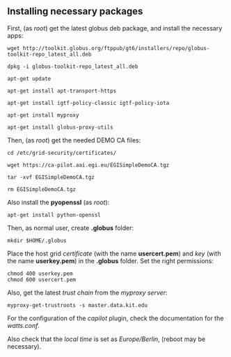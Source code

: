 ## Installing necessary packages

First, (as *root*) get the latest globus deb package, and install the necessary apps:

```
wget http://toolkit.globus.org/ftppub/gt6/installers/repo/globus-toolkit-repo_latest_all.deb

dpkg -i globus-toolkit-repo_latest_all.deb

apt-get update

apt-get install apt-transport-https

apt-get install igtf-policy-classic igtf-policy-iota

apt-get install myproxy

apt-get install globus-proxy-utils

```
Then, (as *root*) get the needed DEMO CA files:

```
cd /etc/grid-security/certificates/

wget https://ca-pilot.aai.egi.eu/EGISimpleDemoCA.tgz

tar -xvf EGISimpleDemoCA.tgz

rm EGISimpleDemoCA.tgz

```
Also install the **pyopenssl** (as *root*):

```
apt-get install python-openssl

```

Then, as normal user, create **.globus** folder:

```
mkdir $HOME/.globus
```

Place the host grid *certificate* (with the name **usercert.pem**) and *key*
(with the name **userkey.pem**) in the **.globus** folder. Set the right
permissions:
```
chmod 400 userkey.pem
chmod 600 usercert.pem
```

Also, get the latest *trust chain* from the *myproxy server*:
```
myproxy-get-trustroots -s master.data.kit.edu
```
For the configuration of the *capilot* plugin, check the documentation for the
*watts.conf*.

Also check that the *local time* is set as *Europe/Berlin*, (reboot may be
necessary).


